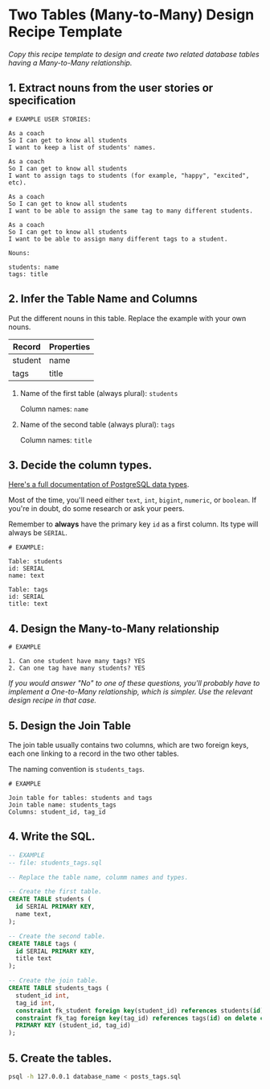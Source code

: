 # Two Tables (Many-to-Many) Design Recipe Template

_Copy this recipe template to design and create two related database tables having a Many-to-Many relationship._

## 1. Extract nouns from the user stories or specification

```
# EXAMPLE USER STORIES:

As a coach
So I can get to know all students
I want to keep a list of students' names.

As a coach
So I can get to know all students
I want to assign tags to students (for example, "happy", "excited", etc).

As a coach
So I can get to know all students
I want to be able to assign the same tag to many different students.

As a coach
So I can get to know all students
I want to be able to assign many different tags to a student.
```

```
Nouns:

students: name
tags: title
```

## 2. Infer the Table Name and Columns

Put the different nouns in this table. Replace the example with your own nouns.

| Record                | Properties          |
| --------------------- | ------------------  |
| student               | name
| tags                  | title

1. Name of the first table (always plural): `students` 

    Column names: `name`

2. Name of the second table (always plural): `tags` 

    Column names: `title`

## 3. Decide the column types.

[Here's a full documentation of PostgreSQL data types](https://www.postgresql.org/docs/current/datatype.html).

Most of the time, you'll need either `text`, `int`, `bigint`, `numeric`, or `boolean`. If you're in doubt, do some research or ask your peers.

Remember to **always** have the primary key `id` as a first column. Its type will always be `SERIAL`.

```
# EXAMPLE:

Table: students
id: SERIAL
name: text

Table: tags
id: SERIAL
title: text
```

## 4. Design the Many-to-Many relationship

```
# EXAMPLE

1. Can one student have many tags? YES
2. Can one tag have many students? YES
```

_If you would answer "No" to one of these questions, you'll probably have to implement a One-to-Many relationship, which is simpler. Use the relevant design recipe in that case._

## 5. Design the Join Table

The join table usually contains two columns, which are two foreign keys, each one linking to a record in the two other tables.

The naming convention is `students_tags`.

```
# EXAMPLE

Join table for tables: students and tags
Join table name: students_tags
Columns: student_id, tag_id
```

## 4. Write the SQL.

```sql
-- EXAMPLE
-- file: students_tags.sql

-- Replace the table name, columm names and types.

-- Create the first table.
CREATE TABLE students (
  id SERIAL PRIMARY KEY,
  name text,
);

-- Create the second table.
CREATE TABLE tags (
  id SERIAL PRIMARY KEY,
  title text
);

-- Create the join table.
CREATE TABLE students_tags (
  student_id int,
  tag_id int,
  constraint fk_student foreign key(student_id) references students(id) on delete cascade,
  constraint fk_tag foreign key(tag_id) references tags(id) on delete cascade,
  PRIMARY KEY (student_id, tag_id)
);

```

## 5. Create the tables.

```bash
psql -h 127.0.0.1 database_name < posts_tags.sql
```
